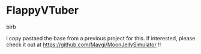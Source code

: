 # FlappyVTuber
 birb

i copy pastaed the base from a previous project for this. if interested, please check it out at https://github.com/Maygi/MoonJellySimulator !!
